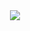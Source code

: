 <div align="center">
  <a href="https://discord.gg/camel">
    <img src="https://github.com/ignAudioz/boi/blob/main/lul.jpg">
  </a>
</div>
